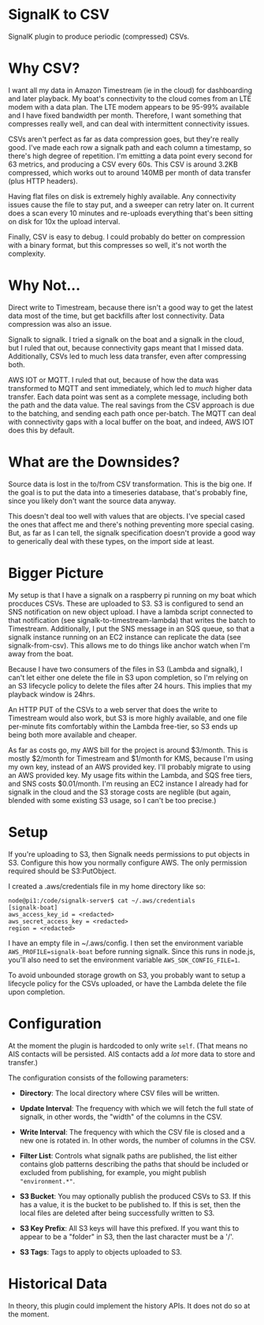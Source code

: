 # SignalK to CSV

SignalK plugin to produce periodic (compressed) CSVs.

# Why CSV?

I want all my data in Amazon Timestream (ie in the cloud) for dashboarding and
later playback.  My boat's connectivity to the cloud comes from an LTE modem
with a data plan.  The LTE modem appears to be 95-99% available and I have fixed
bandwidth per month.  Therefore, I want something that compresses really well,
and can deal with intermittent connectivity issues.

CSVs aren't perfect as far as data compression goes, but they're really good.
I've made each row a signalk path and each column a timestamp, so there's high
degree of repetition.  I'm emitting a data point every second for 63 metrics,
and producing a CSV every 60s.  This CSV is around 3.2KB compressed, which
works out to around 140MB per month of data transfer (plus HTTP headers).

Having flat files on disk is extremely highly available.  Any connectivity
issues cause the file to stay put, and a sweeper can retry later on.  It
current does a scan every 10 minutes and re-uploads everything that's been
sitting on disk for 10x the upload interval.

Finally, CSV is easy to debug.  I could probably do better on compression with
a binary format, but this compresses so well, it's not worth the complexity.

# Why Not...

Direct write to Timestream, because there isn't a good way to get the latest
data most of the time, but get backfills after lost connectivity.  Data
compression was also an issue.

Signalk to signalk.  I tried a signalk on the boat and a signalk in the cloud,
but I ruled that out, because connectivity gaps meant that I missed data.
Additionally, CSVs led to much less data transfer, even after compressing both.

AWS IOT or MQTT.  I ruled that out, because of how the data was transformed to
MQTT and sent immediately, which led to *much* higher data transfer.  Each
data point was sent as a complete message, including both the path and the
data value.  The real savings from the CSV approach is due to the batching,
and sending each path once per-batch.  The MQTT can deal with connectivity gaps
with a local buffer on the boat, and indeed, AWS IOT does this by default.

# What are the Downsides?

Source data is lost in the to/from CSV transformation.  This is the big one.
If the goal is to put the data into a timeseries database, that's probably
fine, since you likely don't want the source data anyway.

This doesn't deal too well with values that are objects.  I've special cased
the ones that affect me and there's nothing preventing more special casing.
But, as far as I can tell, the signalk specification doesn't provide a good
way to generically deal with these types, on the import side at least.

# Bigger Picture

My setup is that I have a signalk on a raspberry pi running on my boat which
procduces CSVs.  These are uploaded to S3.  S3 is configured to send an SNS
notification on new object upload.  I have a lambda script connected to that
notification (see signalk-to-timestream-lambda) that writes the batch to
Timestream.  Additionally, I put the SNS message in an SQS queue, so that a
signalk instance running on an EC2 instance can replicate the data (see
signalk-from-csv).  This allows me to do things like anchor watch when I'm
away from the boat.

Because I have two consumers of the files in S3 (Lambda and signalk), I can't
let either one delete the file in S3 upon completion, so I'm relying on an S3
lifecycle policy to delete the files after 24 hours.  This implies that my
playback window is 24hrs.

An HTTP PUT of the CSVs to a web server that does the write to Timestream would
also work, but S3 is more highly available, and one file per-minute fits
comfortably within the Lambda free-tier, so S3 ends up being both more
available and cheaper.

As far as costs go, my AWS bill for the project is around $3/month.  This is
mostly $2/month for Timestream and $1/month for KMS, because I'm using my own
key, instead of an AWS provided key.  I'll probably migrate to using an AWS
provided key.  My usage fits within the Lambda, and SQS free tiers, and SNS
costs $0.01/month.  I'm reusing an EC2 instance I already had for signalk
in the cloud and the S3 storage costs are neglible (but again, blended with
some existing S3 usage, so I can't be too precise.)

# Setup

If you're uploading to S3, then Signalk needs permissions to put objects in S3.
Configure this how you normally configure AWS.  The only permission required
should be S3:PutObject.

I created a .aws/credentials file in my home directory like so:

```
node@pi1:/code/signalk-server$ cat ~/.aws/credentials
[signalk-boat]
aws_access_key_id = <redacted>
aws_secret_access_key = <redacted>
region = <redacted>
```

I have an empty file in ~/.aws/config.  I then set the environment variable
`AWS_PROFILE=signalk-boat` before running signalk.  Since this runs in node.js,
you'll also need to set the environment variable `AWS_SDK_CONFIG_FILE=1`.

To avoid unbounded storage growth on S3, you probably want to setup a lifecycle
policy for the CSVs uploaded, or have the Lambda delete the file upon
completion.

# Configuration

At the moment the plugin is hardcoded to only write `self`.  (That means no AIS
contacts will be persisted.  AIS contacts add a *lot* more data to store and
transfer.)

The configuration consists of the following parameters:

- __Directory__: The local directory where CSV files will be written.

- __Update Interval__: The frequency with which we will fetch the full state of
  signalk, in other words, the "width" of the columns in the CSV.

- __Write Interval__: The frequency with which the CSV file is closed and a new
  one is rotated in.  In other words, the number of columns in the CSV.

- __Filter List__: Controls what signalk paths are published, the list either
  contains glob patterns describing the paths that should be included or
  excluded from publishing, for example, you might publish `"environment.*"`.

- __S3 Bucket__: You may optionally publish the produced CSVs to S3.  If this
  has a value, it is the bucket to be published to.  If this is set, then the
  local files are deleted after being successfully written to S3.

- __S3 Key Prefix__: All S3 keys will have this prefixed.  If you want this to
  appear to be a "folder" in S3, then the last character must be a '/'.

- __S3 Tags__: Tags to apply to objects uploaded to S3.

# Historical Data

In theory, this plugin could implement the history APIs.  It does not do so at
the moment.
